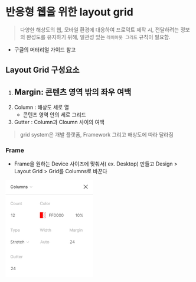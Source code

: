 #  반응형 웹을 위한 layout grid

>  다양한 해상도의 웹, 모바일 환경에 대응하여 프로덕트 제작 시, 전달하려는 정보의 완성도를 유지하기 위해, 일관성 있는 `레이아웃 그리드` 규칙이 필요함.



- 구글의 머터리얼 가이드 참고

## Layout Grid 구성요소

1. Margin: 콘텐츠 영역 밖의 좌우 여백
   - 
2. Column : 해상도 세로 열
   - 콘텐츠 영역 안의 세로 그리드
3. Gutter : Column과 Cloumn 사이의 여백



> grid system은 개발 플랫폼, Framework 그리고 해상도에 따라 달라짐



### Frame 

- Frame을 원하는 Device 사이즈에 맞춰서( ex. Desktop) 만들고 Design > Layout Grid > Grid를 Columns로 바꾼다

![image-20201119172341392](figma_layoutgrid.assets/image-20201119172341392.png)

